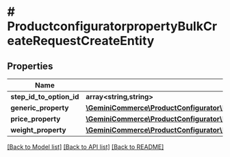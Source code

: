 # # ProductconfiguratorpropertyBulkCreateRequestCreateEntity


## Properties


Name | Type | Description | Notes
------------ | ------------- | ------------- | -------------
**step_id_to_option_id**| **array<string,string>** |   | [optional]
**generic_property**| [**\GeminiCommerce\ProductConfigurator\Model\ProductconfiguratorpropertyGenericProperty**](ProductconfiguratorpropertyGenericProperty.md) |   | [optional]
**price_property**| [**\GeminiCommerce\ProductConfigurator\Model\ProductconfiguratorpropertyPriceProperty**](ProductconfiguratorpropertyPriceProperty.md) |   | [optional]
**weight_property**| [**\GeminiCommerce\ProductConfigurator\Model\ProductconfiguratorpropertyWeightProperty**](ProductconfiguratorpropertyWeightProperty.md) |   | [optional]


[[Back to Model list]](../../README.md#models) [[Back to API list]](../../README.md#endpoints) [[Back to README]](../../README.md)